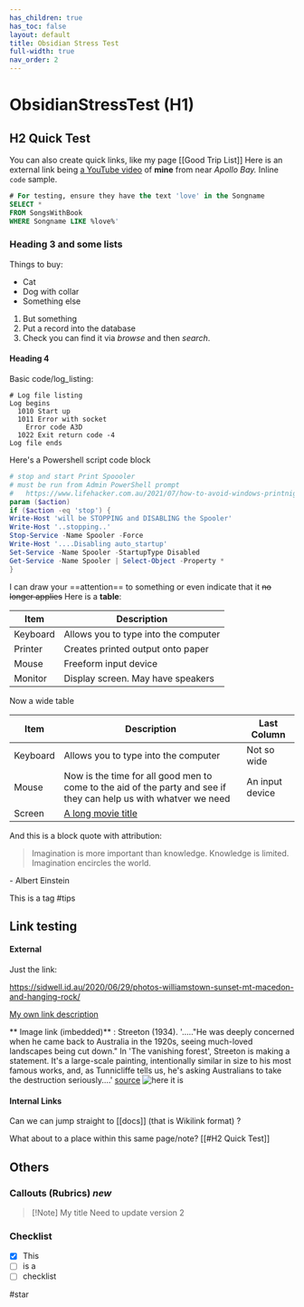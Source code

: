 ```yaml
---
has_children: true
has_toc: false
layout: default
title: Obsidian Stress Test
full-width: true
nav_order: 2
---
```

# ObsidianStressTest (H1)
## H2 Quick Test

  You can also create quick links, like my page [[Good Trip List]]   Here is an external link being [a YouTube video](https://www.youtube.com/watch?v=VPBmshzmtVM) of **mine** from near *Apollo Bay.*  Inline `code` sample.
 
```sql
# For testing, ensure they have the text 'love' in the Songname
SELECT *
FROM SongsWithBook
WHERE Songname LIKE %love%'
````

### Heading 3 and some lists
Things to buy:
- Cat
- Dog with collar
- Something else

1. But something
2. Put a record into the database
3. Check you can find it via *browse* and then *search*.
#### Heading 4
Basic code/log_listing:

```
# Log file listing
Log begins
  1010 Start up
  1011 Error with socket
    Error code A3D
  1022 Exit return code -4
Log file ends
```

Here's a Powershell script code block

```powershell
# stop and start Print Spoooler
# must be run from Admin PowerShell prompt
#   https://www.lifehacker.com.au/2021/07/how-to-avoid-windows-printnightmare-security-threat/
param ($action)
if ($action -eq 'stop') {
Write-Host 'will be STOPPING and DISABLING the Spooler'
Write-Host '..stopping..'
Stop-Service -Name Spooler -Force
Write-Host '....Disabling auto_startup'
Set-Service -Name Spooler -StartupType Disabled
Get-Service -Name Spooler | Select-Object -Property *
}
```

I can draw your ==attention== to something or even indicate that it ~~no longer applies~~  Here is a **table**:

Item | Description
---- | ---
Keyboard | Allows you to type into the computer
Printer | Creates printed output onto paper
Mouse | Freeform input device 
Monitor  | Display screen. May have speakers 

Now a wide table

Item | Description | Last Column
---- | --- | ---
Keyboard | Allows you to type into the computer | Not so wide
Mouse | Now is the time for all good men to come to the aid of the party and see if they can help us with whatver we need | An input device | 
Screen | [A long movie title](https://www.imdb.com/title/tt0031381)


And this is a block quote with attribution:

>Imagination is more important than knowledge. Knowledge is limited. Imagination encircles the world.

\- Albert Einstein

This is a tag
#tips

## Link  testing

#### External
Just the link:

https://sidwell.id.au/2020/06/29/photos-williamstown-sunset-mt-macedon-and-hanging-rock/

[My own link description](https://sidwell.id.au/2020/06/29/photos-williamstown-sunset-mt-macedon-and-hanging-rock/)

** Image link (imbedded)** : 
Streeton (1934).  '....."He was deeply concerned when he came back to Australia in the 1920s, seeing much-loved landscapes being cut down." In 'The vanishing forest', Streeton is making a statement. It's a large-scale painting, intentionally similar in size to his most famous works, and, as Tunnicliffe tells us, he's asking Australians to take the destruction seriously....' [source](https://concreteplayground.com/sydney/arts-entertainment/five-key-paintings-by-impressionist-arthur-streeton-and-why-theyre-still-relevant-today)
![here it is](https://images.theconversation.com/files/368447/original/file-20201110-18-1alpa7a.jpg)


#### Internal Links

Can we can jump straight to [[docs]] (that is Wikilink format) ?

What about to a place within this same page/note?  [[#H2 Quick Test]]

## Others

### Callouts (Rubrics) *new*

>[!Note] My title
>Need to update version 2 

### Checklist

- [x] This
- [ ] is a
- [ ] checklist

#star